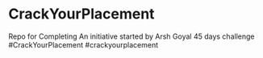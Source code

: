 # CrackYourPlacement
Repo for Completing An initiative started by Arsh Goyal 45 days challenge #CrackYourPlacement
#crackyourplacement
